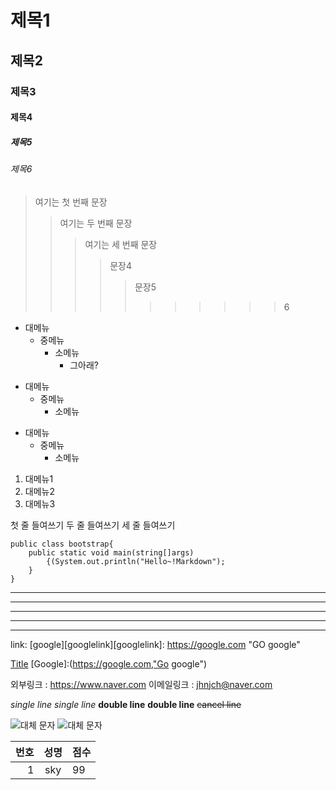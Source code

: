 # 제목1
## 제목2
### 제목3
#### 제목4
##### 제목5
###### 제목6

> 여기는 첫 번째 문장
>> 여기는 두 번째 문장
>>> 여기는 세 번째 문장
>>>>문장4
>>>>> 문장5
>>>>>>>>>>>6

* 대메뉴
    * 중메뉴
        * 소메뉴
            * 그아래?
+ 대메뉴
    + 중메뉴
        + 소메뉴

- 대메뉴
    - 중메뉴
        - 소메뉴

1. 대메뉴1
2. 대메뉴2
3. 대메뉴3

첫 줄 들여쓰기
    두 줄 들여쓰기
        세 줄 들여쓰기

```
public class bootstrap{
    public static void main(string[]args)
        {(System.out.println("Hello~!Markdown");
    }
}
```

* * *
***
****
- - -
------


link: [google][googlelink][googlelink]: https://google.com "GO google"

[Title](link)
[Google]:(https://google.com,"Go google")

외부링크 : <https://www.naver.com>
이메일링크 : <jhnjch@naver.com>

*single line*
_single line_
**double line**
__double line__
~~cancel line~~

![대체 문자](esens2.jpg)
![대체 문자](esens2.jpg "대체 문자 삽입")

| 번호 | 성명 | 점수 |
|----:|:-------:|:----| 
|1|sky|99|




